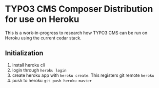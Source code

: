 # TYPO3 CMS Composer Distribution for use on Heroku

This is a work-in-progress to research how TYPO3 CMS
can be run on Heroku using the current cedar stack.

## Initialization

1. install heroku cli
2. login through ``heroku login``
3. create heroku app with ``heroku create``. This registers git remote ``heroku``
4. push to heroku ``git push heroku master``

